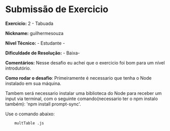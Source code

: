 # Submissão de Exercicio

**Exercicio:** 2 - Tabuada

**Nickname:** guilhermesouza

**Nível Técnico:** - Estudante -

**Dificuldade de Resolução:** - Baixa-

**Comentários:** Nesse desafio eu achei que o exercicio foi bom para um nível introdutório.

**Como rodar o desafio**: Primeiramente é necessario que tenha o Node instalado em sua máquina.

Tambem será necessario instalar uma biblioteca do Node para receber um input via terminal, com o seguinte comando(necessario ter o npm instalo também): 'npm install prompt-sync'.

Use o comando abaixo: 
```bash
    multTable .js 
```